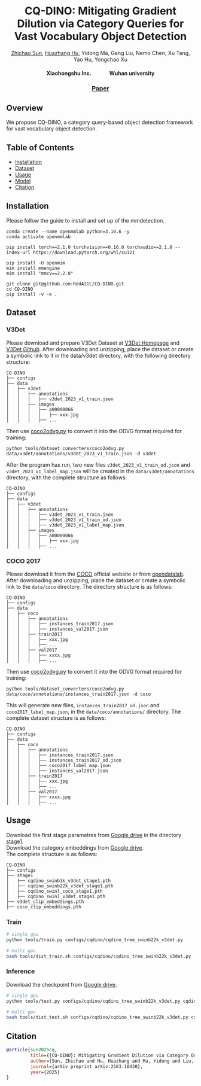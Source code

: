 <p align="center">
  <h1 align="center"> CQ-DINO: Mitigating Gradient Dilution via Category Queries for Vast Vocabulary Object Detection</h1>
  <p align="center">
<a href="https://sunzc-sunny.github.io/">Zhichao Sun</a>, <a href="https://github.com/HuazhangHu/">Huazhang Hu</a>, Yidong Ma, Gang Liu, Nemo Chen, Xu Tang, Yao Hu, Yongchao Xu
<h4 align="center"> Xiaohongshu Inc. &emsp;&emsp;&emsp; Wuhan university
  </p>
  <h3 align="center"><a href="https://arxiv.org/pdf/2503.18430">Paper</a>
  <!-- <div align="center"></div> -->
</p>

## Overview
We propose CQ-DINO, a category query-based object detection framework for vast vocabulary object detection.

## Table of Contents

- [Installation](#installation)
- [Dataset](#dataset)
- [Usage](#usage)
- [Model](#model)
- [Citation](#Citation)

## Installation

Please follow the guide to install and set up of the mmdetection.
```
conda create --name openmmlab python=3.10.6 -y
conda activate openmmlab

pip install torch==2.1.0 torchvision==0.16.0 torchaudio==2.1.0 --index-url https://download.pytorch.org/whl/cu121

pip install -U openmim
mim install mmengine
mim install "mmcv==2.2.0"
```

```
git clone git@github.com:RedAIGC/CQ-DINO.git
cd CQ-DINO
pip install -v -e .
```


## Dataset
### V3Det

Please download and prepare V3Det Dataset at [V3Det Homepage](https://v3det.openxlab.org.cn/) and [V3Det Github](https://github.com/V3Det/V3Det). After downloading and unzipping, place the dataset or create a symbolic link to it in the data/v3det directory, with the following directory structure:
```
CQ-DINO
├── configs
├── data
│   ├── v3det
│   │   ├── annotations
│   │   |   ├── v3det_2023_v1_train.json
│   │   ├── images
│   │   │   ├── a00000066
│   │   │   │   ├── xxx.jpg
│   │   │   ├── ...
```
Then use [coco2odvg.py](../../tools/dataset_converters/coco2odvg.py) to convert it into the ODVG format required for training:
```shell
python tools/dataset_converters/coco2odvg.py data/v3det/annotations/v3det_2023_v1_train.json -d v3det
```
After the program has run, two new files `v3det_2023_v1_train_od.json` and `v3det_2023_v1_label_map.json` will be created in the `data/v3det/annotations` directory, with the complete structure as follows:
```text
CQ-DINO
├── configs
├── data
│   ├── v3det
│   │   ├── annotations
│   │   |   ├── v3det_2023_v1_train.json
│   │   |   ├── v3det_2023_v1_train_od.json
│   │   |   ├── v3det_2023_v1_label_map.json
│   │   ├── images
│   │   │   ├── a00000066
│   │   │   │   ├── xxx.jpg
│   │   │   ├── ...
```

### COCO 2017
Please download it from the [COCO](https://cocodataset.org/) official website or from [opendatalab](https://opendatalab.com/OpenDataLab/COCO_2017).
After downloading and unzipping, place the dataset or create a symbolic link to the `data/coco` directory. The directory structure is as follows:
```text
CQ-DINO
├── configs
├── data
│   ├── coco
│   │   ├── annotations
│   │   │   ├── instances_train2017.json
│   │   │   ├── instances_val2017.json
│   │   ├── train2017
│   │   │   ├── xxx.jpg
│   │   │   ├── ...
│   │   ├── val2017
│   │   │   ├── xxxx.jpg
│   │   │   ├── ...
```
Then use [coco2odvg.py](../../tools/dataset_converters/coco2odvg.py) to convert it into the ODVG format required for training:
```shell
python tools/dataset_converters/coco2odvg.py data/coco/annotations/instances_train2017.json -d coco
```
This will generate new files, `instances_train2017_od.json` and `coco2017_label_map.json`, in the `data/coco/annotations/` directory. The complete dataset structure is as follows:
```text
CQ-DINO
├── configs
├── data
│   ├── coco
│   │   ├── annotations
│   │   │   ├── instances_train2017.json
│   │   │   ├── instances_train2017_od.json
│   │   │   ├── coco2017_label_map.json
│   │   │   ├── instances_val2017.json
│   │   ├── train2017
│   │   │   ├── xxx.jpg
│   │   │   ├── ...
│   │   ├── val2017
│   │   │   ├── xxxx.jpg
│   │   │   ├── ...
```

## Usage
Download the first stage parametres from [Google drive](https://drive.google.com/drive/folders/1LggcENXJ3OEfx2o-hIEMYwZYKfc_od1P?usp=sharing) in the directory [stage1](/stage1/).  
Download the category embeddings from [Google drive](https://drive.google.com/drive/folders/1USmgokmPkMP7en6fZBLxitbJ4_vQ3Usw?usp=sharing).\
The complete  structure is as follows:
``` text
CQ-DINO
├── configs
├── stage1
│   ├── cqdino_swinb1k_v3det_stage1.pth
│   ├── cqdino_swinb22k_v3det_stage1.pth
│   ├── cqdino_swinl_coco_stage1.pth
│   ├── cqdino_swinl_v3det_stage1.pth
├── v3det_clip_embeddings.pth
├── coco_clip_embeddings.pth
```

### Train

```bash
# single gpu
python tools/train.py configs/cqdino/cqdino_tree_swinb22k_v3det.py 

# multi gpu
bash tools/dist_train.sh configs/cqdino/cqdino_tree_swinb22k_v3det.py  NUM_GPUs
```

### Inference
Download the checkpoint from [Google drive](https://drive.google.com/drive/folders/1QzKk6k7qDEGHWT3uoHkv4geZ7nmOfP5o?usp=sharing).

```bash
# single gpu
python tools/test.py configs/cqdino/cqdino_tree_swinb22k_v3det.py cqdino_swinb22k_v3det.pth

# multi gpu
bash tools/dist_test.sh configs/cqdino/cqdino_tree_swinb22k_v3det.py cqdino_swinb22k_v3det.pth NUM_GPUs
```

## Citation
```bibtex
@article{sun2025cq,
         title={{CQ-DINO}: Mitigating Gradient Dilution via Category Queries for Vast Vocabulary Object Detection},
         author={Sun, Zhichao and Hu, Huazhang and Ma, Yidong and Liu, Gang and Chen, Nemo and Tang, Xu and Xu, Yongchao},
         journal={arXiv preprint arXiv:2503.18430},
         year={2025}
}
```
